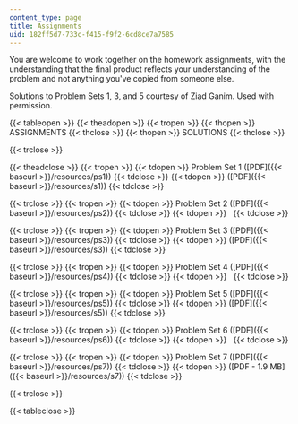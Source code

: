 ```yaml
---
content_type: page
title: Assignments
uid: 182ff5d7-733c-f415-f9f2-6cd8ce7a7585
---
```


You are welcome to work together on the homework assignments, with the understanding that the final product reflects your understanding of the problem and not anything you've copied from someone else.

Solutions to Problem Sets 1, 3, and 5 courtesy of Ziad Ganim. Used with permission.

{{< tableopen >}}
{{< theadopen >}}
{{< tropen >}}
{{< thopen >}}
ASSIGNMENTS
{{< thclose >}}
{{< thopen >}}
SOLUTIONS
{{< thclose >}}

{{< trclose >}}

{{< theadclose >}}
{{< tropen >}}
{{< tdopen >}}
Problem Set 1 ([PDF]({{< baseurl >}}/resources/ps1))
{{< tdclose >}}
{{< tdopen >}}
([PDF]({{< baseurl >}}/resources/s1))
{{< tdclose >}}

{{< trclose >}}
{{< tropen >}}
{{< tdopen >}}
Problem Set 2 ([PDF]({{< baseurl >}}/resources/ps2))
{{< tdclose >}}
{{< tdopen >}}
 
{{< tdclose >}}

{{< trclose >}}
{{< tropen >}}
{{< tdopen >}}
Problem Set 3 ([PDF]({{< baseurl >}}/resources/ps3))
{{< tdclose >}}
{{< tdopen >}}
([PDF]({{< baseurl >}}/resources/s3))
{{< tdclose >}}

{{< trclose >}}
{{< tropen >}}
{{< tdopen >}}
Problem Set 4 ([PDF]({{< baseurl >}}/resources/ps4))
{{< tdclose >}}
{{< tdopen >}}
 
{{< tdclose >}}

{{< trclose >}}
{{< tropen >}}
{{< tdopen >}}
Problem Set 5 ([PDF]({{< baseurl >}}/resources/ps5))
{{< tdclose >}}
{{< tdopen >}}
([PDF]({{< baseurl >}}/resources/s5))
{{< tdclose >}}

{{< trclose >}}
{{< tropen >}}
{{< tdopen >}}
Problem Set 6 ([PDF]({{< baseurl >}}/resources/ps6))
{{< tdclose >}}
{{< tdopen >}}
 
{{< tdclose >}}

{{< trclose >}}
{{< tropen >}}
{{< tdopen >}}
Problem Set 7 ([PDF]({{< baseurl >}}/resources/ps7))
{{< tdclose >}}
{{< tdopen >}}
([PDF - 1.9 MB]({{< baseurl >}}/resources/s7))
{{< tdclose >}}

{{< trclose >}}

{{< tableclose >}}